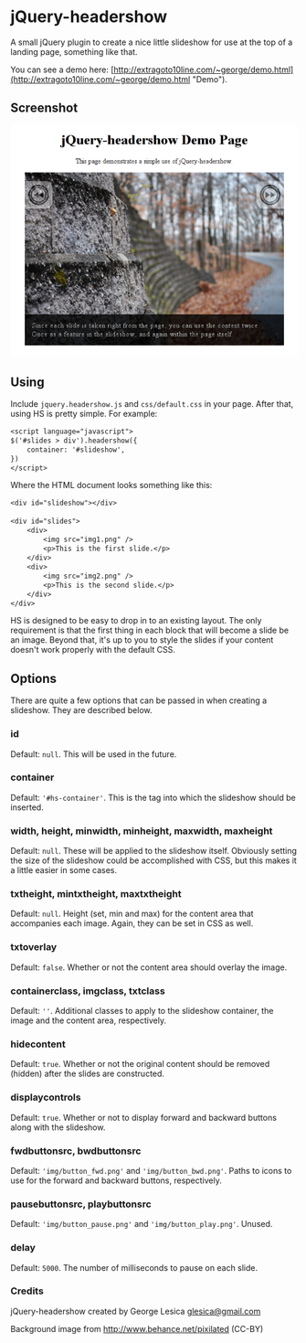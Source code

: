 # jQuery-headershow

A small jQuery plugin to create a nice little slideshow for use 
at the top of a landing page, something like that.

You can see a demo here: [http://extragoto10line.com/~george/demo.html](http://extragoto10line.com/~george/demo.html "Demo").

## Screenshot

![Screenshot](http://github.com/glesica/jquery-headershow/raw/master/screenshot.png "Screenshot")

## Using

Include `jquery.headershow.js` and `css/default.css` in your page. After 
that, using HS is pretty simple. For example:

    <script language="javascript">
    $('#slides > div').headershow({
        container: '#slideshow',
    })
    </script>

Where the HTML document looks something like this:

    <div id="slideshow"></div>
    
    <div id="slides">
        <div>
            <img src="img1.png" />
            <p>This is the first slide.</p>
        </div>
        <div>
            <img src="img2.png" />
            <p>This is the second slide.</p>
        </div>
    </div>

HS is designed to be easy to drop in to an existing layout. The only 
requirement is that the first thing in each block that will become 
a slide be an image. Beyond that, it's up to you to style the slides if 
your content doesn't work properly with the default CSS.

## Options

There are quite a few options that can be passed in when creating 
a slideshow. They are described below.

### id

Default: `null`. This will be used in the future.

### container

Default: `'#hs-container'`. This is the tag into which the 
slideshow should be inserted.

### width, height, minwidth, minheight, maxwidth, maxheight

Default: `null`. These will be applied to the slideshow itself. Obviously 
setting the size of the slideshow could be accomplished with CSS, 
but this makes it a little easier in some cases.

### txtheight, mintxtheight, maxtxtheight

Default: `null`. Height (set, min and max) for the content area that 
accompanies each image. Again, they can be set in CSS as well.

### txtoverlay

Default: `false`. Whether or not the content area should overlay the image.

### containerclass, imgclass, txtclass

Default: `''`. Additional classes to apply to the slideshow container, 
the image and the content area, respectively.

### hidecontent

Default: `true`. Whether or not the original content should be 
removed (hidden) after the slides are constructed.

### displaycontrols

Default: `true`. Whether or not to display forward and backward 
buttons along with the slideshow.

### fwdbuttonsrc, bwdbuttonsrc

Default: `'img/button_fwd.png'` and `'img/button_bwd.png'`. Paths to 
icons to use for the forward and backward buttons, respectively.

### pausebuttonsrc, playbuttonsrc

Default: `'img/button_pause.png'` and `'img/button_play.png'`. Unused.

### delay

Default: `5000`. The number of milliseconds to pause on each slide.

### Credits

jQuery-headershow created by George Lesica <glesica@gmail.com>

Background image from http://www.behance.net/pixilated (CC-BY)



